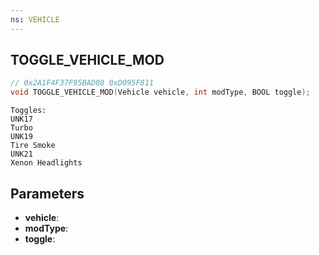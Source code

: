 ```yaml
---
ns: VEHICLE
---
```

## TOGGLE_VEHICLE_MOD

```c
// 0x2A1F4F37F95BAD08 0xD095F811
void TOGGLE_VEHICLE_MOD(Vehicle vehicle, int modType, BOOL toggle);
```

```
Toggles:  
UNK17   
Turbo   
UNK19   
Tire Smoke   
UNK21   
Xenon Headlights  
```

## Parameters
* **vehicle**: 
* **modType**: 
* **toggle**: 

